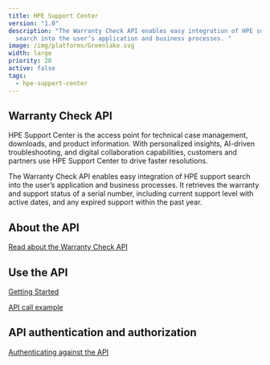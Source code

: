 ```yaml
---
title: HPE Support Center
version: "1.0"
description: "The Warranty Check API enables easy integration of HPE support
  search into the user’s application and business processes. "
image: /img/platforms/Greenlake.svg
width: large
priority: 20
active: false
tags:
  - hpe-support-center
---
```

## Warranty Check API

HPE Support Center is the access point for technical case management, downloads, and product information. With personalized insights, AI-driven troubleshooting, and digital collaboration capabilities, customers and partners use HPE Support Center to drive faster resolutions. 

The Warranty Check API enables easy integration of HPE support search into the user’s application and business processes. It retrieves the warranty and support status of a serial number, including current support level with active dates, and any expired support within the past year.

## About the API

[Read about the Warranty Check API](https://warranty-check.redoc.ly/)

## Use the API

[Getting Started](https://warranty-check.redoc.ly/developer-portal)

[API call example](https://warranty-check.redoc.ly/developer-portal/examples/)

## API authentication and authorization

[Authenticating against the API](https://warranty-check.redoc.ly/developer-portal/authentication/)


